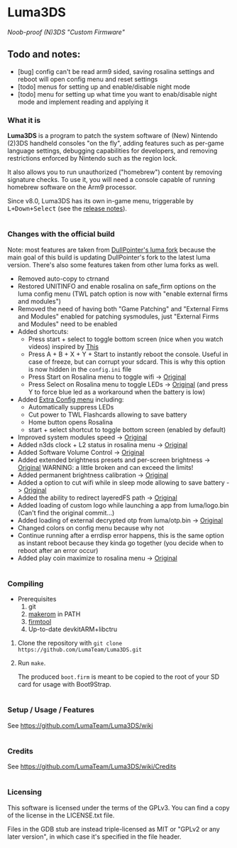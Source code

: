 # Luma3DS
*Noob-proof (N)3DS "Custom Firmware"*

## Todo and notes:
- [bug] config can't be read arm9 sided, saving rosalina settings and reboot will open config menu and reset settings
- [todo] menus for setting up and enable/disable night mode
- [todo] menu for setting up what time you want to enab/disable night mode and implement reading and applying it

### What it is
**Luma3DS** is a program to patch the system software of (New) Nintendo (2)3DS handheld consoles "on the fly", adding features such as per-game language settings, debugging capabilities for developers, and removing restrictions enforced by Nintendo such as the region lock.

It also allows you to run unauthorized ("homebrew") content by removing signature checks.
To use it, you will need a console capable of running homebrew software on the Arm9 processor.

Since v8.0, Luma3DS has its own in-game menu, triggerable by <kbd>L+Down+Select</kbd> (see the [release notes](https://github.com/LumaTeam/Luma3DS/releases/tag/v8.0)).

#
### Changes with the official build
Note: most features are taken from [DullPointer's luma fork](https://github.com/DullPointer/Luma3DS) because the main goal of this build is updating DullPointer's fork to the latest luma version. There's also some features taken from other luma forks as well.

- Removed auto-copy to ctrnand
- Restored UNITINFO and enable rosalina on safe_firm options on the luma config menu (TWL patch option is now with "enable external firms and modules")
- Removed the need of having both "Game Patching" and "External Firms and Modules" enabled for patching sysmodules, just "External Firms and Modules" need to be enabled
- Added shortcuts:
  - Press start + select to toggle bottom screen (nice when you watch videos) inspired by [This](https://github.com/DullPointer/Luma3DS/commit/9fea831656446cbaa2b5b4f6364407bb1b35dee7)
  - Press A + B + X + Y + Start to instantly reboot the console. Useful in case of freeze, but can corrupt your sdcard. This is why this option is now hidden in the `config.ini` file
  - Press Start on Rosalina menu to toggle wifi -> [Original](https://github.com/DullPointer/Luma3DS/commit/c1a20558bed3d792d54069719a898006af20ba85)
  - Press Select on Rosalina menu to toggle LEDs -> [Original](https://github.com/DullPointer/Luma3DS/commit/fa70d374c00e39dee8b9ef54f60deb1da35a0c51) (and press Y to force blue led as a workaround when the battery is low)
- Added [Extra Config menu](https://github.com/DullPointer/Luma3DS/commit/174ed486ab59bd249488c9035682fa7d058d1e80) including:
  - Automatically suppress LEDs
  - Cut power to TWL Flashcards allowing to save battery
  - Home button opens Rosalina
  - start + select shortcut to toggle bottom screen (enabled by default)
- Improved system modules speed -> [Original](https://github.com/Core-2-Extreme/Luma3DS/commit/523b7f75d32e5795c67a16ecd45b28fe188bb08d)
- Added n3ds clock + L2 status in rosalina menu -> [Original](https://github.com/DullPointer/Luma3DS/commit/2dbfa8b5c9b719b7f3056691f54332f42da6de8d)
- Added Software Volume Control -> [Original](https://github.com/DullPointer/Luma3DS/commit/dc636d82492d1e87eb51785fa7f2a98617e7ece9)
- Added extended brightness presets and per-screen brightness -> [Original](https://github.com/DullPointer/Luma3DS/commit/83e8d471a377bc6960fae00d6694f5fe86dcca42) WARNING: a little broken and can exceed the limits!
- Added permanent brightness calibration -> [Original](https://github.com/DullPointer/Luma3DS/commit/0e67a667077f601680f74ddc10ef88a799a5a7ad)
- Added a option to cut wifi while in sleep mode allowing to save battery -> [Original](https://github.com/DullPointer/Luma3DS/commit/174ed486ab59bd249488c9035682fa7d058d1e80)
- Added the ability to redirect layeredFS path -> [Original](https://github.com/DeathChaos25/Luma3DS/commit/8f68d0a19d2ed80fb41bbe8499cb2b7b027e8a8c)
- Added loading of custom logo while launching a app from luma/logo.bin (Can't find the original commit...)
- Added loading of external decrypted otp from luma/otp.bin -> [Original](https://github.com/truedread/Luma3DS/commit/aa395a5910113b991e6ad7edc3415152be9bbb03#diff-ef6e6ba78a0250ac4b86068018f17d423fe816bb00fb3b550725f1cb6f983d29)
- Changed colors on config menu because why not
- Continue running after a errdisp error happens, this is the same option as instant reboot because they kinda go together (you decide when to reboot after an error occur)
- Added play coin maximize to rosalina menu -> [Original](https://github.com/Gruetzig/Luma3DS/commit/1e329b55dade61ba74a0bb1cc6e59d2504d0bde1)

#
### Compiling
* Prerequisites
    1. git
    2. [makerom](https://github.com/jakcron/Project_CTR) in PATH
    3. [firmtool](https://github.com/TuxSH/firmtool)
    4. Up-to-date devkitARM+libctru
1. Clone the repository with `git clone https://github.com/LumaTeam/Luma3DS.git`
2. Run `make`.

    The produced `boot.firm` is meant to be copied to the root of your SD card for usage with Boot9Strap.

#
### Setup / Usage / Features
See https://github.com/LumaTeam/Luma3DS/wiki

#
### Credits
See https://github.com/LumaTeam/Luma3DS/wiki/Credits

#
### Licensing
This software is licensed under the terms of the GPLv3. You can find a copy of the license in the LICENSE.txt file.

Files in the GDB stub are instead triple-licensed as MIT or "GPLv2 or any later version", in which case it's specified in the file header.
